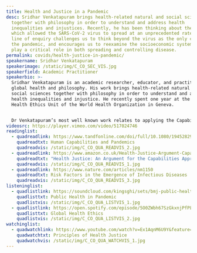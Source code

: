 ```yaml
---
title: Health and Justice in a Pandemic
desc: Sridhar Venkatapuram brings health-related natural and social sciences
  together with philosophy in order to understand and address health
  inequalities and injustices. Recently, he has been thinking about the systems
  which allowed the SARS-CoV-2 virus to spread at an unprecedented rate. This
  line of enquiry challenges us to think beyond the virus as the only cause of
  the pandemic, and encourages us to reexamine the socioeconomic systems which
  play a critical role in both spreading and controlling disease.
permalink: covids/health-justice-in-pandemic/
speakername: Sridhar Venkatapuram
speakerimage: /static/img/C_CO_SEC_VIS.jpg
speakerfield: Academic Practitioner
speakerbio: >-
  Sridhar Venkatapuram is an academic researcher, educator, and practitioner in
  global health and philosophy. His work brings health-related natural and
  social sciences together with philosophy in order to understand and address
  health inequalities and injustice. He recently spent one year at the Global
  Health Ethics Unit of the World Health Organization in Geneva.


  Dr Venkatapuram’s most well known work relates to applying the Capabilities Approach to health and health inequalities, particularly the argument for the moral and human right to the capability to be healthy. Health capability, seen as a basic freedom, like other freedoms are socially created and distributed.
videosrc: https://player.vimeo.com/video/517024746
readinglist:
  - quadreadlink: https://www.tandfonline.com/doi/full/10.1080/19452829.2020.1786028
    quadreadtxt: Human Capabilities and Pandemics
    quadreadvis: /static/img/C_CO_QUA_READVIS_2.jpg
  - quadreadlink: https://www.amazon.co.uk/Health-Justice-Argument-Capabilities-Approach/dp/074565035X
    quadreadtxt: "Health Justice: An Argument for the Capabilities Approach "
    quadreadvis: /static/img/C_CO_QUA_READVIS_1.jpg
  - quadreadlink: https://www.nature.com/articles/nm1150
    quadreadtxt: Risk Factors in the Emergence of Infectious Diseases
    quadreadvis: /static/img/C_CO_QUA_READVIS_3.jpg
listeninglist:
  - quadlistlink: https://soundcloud.com/kingsghi/sets/bmj-public-health-covid
    quadlisttxt: Public Health in Pandemic
    quadlistvis: /static/img/C_CO_QUA_LISTVIS_1.jpg
  - quadlistlink: https://open.spotify.com/episode/5O0ZWbh67SzGkxnjPfPLS5?si=DBK6Wuf2Rd-5JSv1VcrHKQ&nd=1
    quadlisttxt: Global Health Ethics
    quadlistvis: /static/img/C_CO_QUA_LISTVIS_2.jpg
watchinglist:
  - quadwatchlink: https://www.youtube.com/watch?v=Ex1AqnM6U9Y&feature=youtu.be&ab_channel=TEDxTalks
    quadwatchtxt: Principles of Health Justice
    quadwatchvis: /static/img/C_CO_QUA_WATCHVIS_1.jpg
---
```

